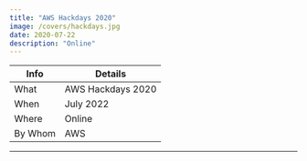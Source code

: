 ```yaml
---
title: "AWS Hackdays 2020"
image: /covers/hackdays.jpg
date: 2020-07-22
description: "Online"
---
```




Info | Details 
--- | ---
What | AWS Hackdays 2020
When | July 2022
Where | Online
By Whom | AWS

---
